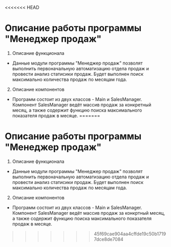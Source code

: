 <<<<<<< HEAD
# Описание работы программы "Менеджер продаж"

1. Описание функционала 
* Данные модули программы "Менеджер продаж" позволят выполнить первоначальную автоматизацию отдела продаж и провести анализ статисики продаж. Будет выполнен поиск максимально количества продаж по месяцам года. 
2. Описание компонентов
* Программ состоит из двух классов - Main и SalesManager. Компонент SalesManager ведёт массив продаж за конкретный месяц, а также содержит функцию поиска максимального показателя продаж в месяце.
=======
# Описание работы программы "Менеджер продаж"

1. Описание функционала 
* Данные модули программы "Менеджер продаж" позволят выполнить первоначальную автоматизацию отдела продаж и провести анализ статисики продаж. Будет выполнен поиск максимально количества продаж по месяцам года. 
2. Описание компонентов
* Программ состоит из двух классов - Main и SalesManager. Компонент SalesManager ведёт массив продаж за конкртный месяц, а также содержит функцию поиска максимального показателя продаж в месяце.
>>>>>>> 45f69cae904aa4cffde19c50b17197dce8de7084
